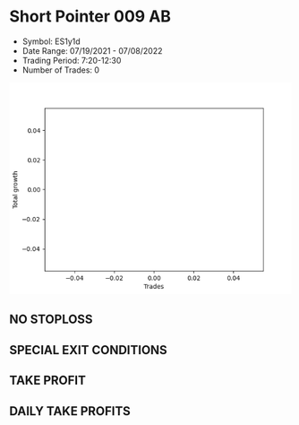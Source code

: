 # Short Pointer 009 AB 
- Symbol: ES1y1d
- Date Range: 07/19/2021 - 07/08/2022
- Trading Period: 7:20-12:30
- Number of Trades: 0

![Plot](ShortPointer009ABES1y1d.png)
## NO STOPLOSS









## SPECIAL EXIT CONDITIONS 


## TAKE PROFIT











## DAILY TAKE PROFITS




























